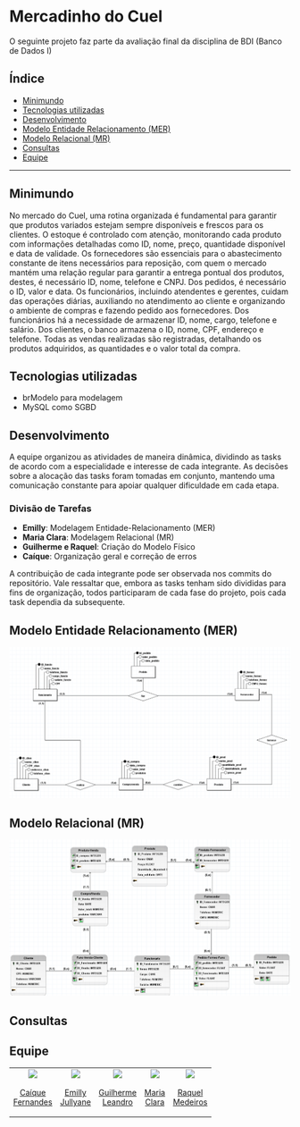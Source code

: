 # Mercadinho do Cuel

O seguinte projeto faz parte da avaliação final da disciplina de BDI (Banco de Dados I)

## Índice
- [Minimundo](#minimundo)
- [Tecnologias utilizadas](#tecnologias-utilizadas)
- [Desenvolvimento](#desenvolvimento)
- [Modelo Entidade Relacionamento (MER)](#modelo-entidade-relacionamento)
- [Modelo Relacional (MR)](#modelo-relacional)
- [Consultas](#consulta)
- [Equipe](#equipe)

---

## Minimundo
No mercado do Cuel, uma rotina organizada é fundamental para garantir que produtos variados estejam sempre disponíveis e frescos para os clientes. O estoque é controlado com atenção, monitorando cada produto com informações detalhadas como ID, nome, preço, quantidade disponível e data de validade. Os fornecedores são essenciais para o abastecimento constante de itens necessários para reposição, com quem o mercado mantém uma relação regular para garantir a entrega pontual dos produtos, destes, é necessário ID, nome, telefone e CNPJ. Dos pedidos, é necessário o ID, valor e data. Os funcionários, incluindo atendentes e gerentes, cuidam das operações diárias, auxiliando no atendimento ao cliente e organizando o ambiente de compras e fazendo pedido aos fornecedores. Dos funcionários há a necessidade de armazenar ID, nome, cargo, telefone e salário. Dos clientes, o banco armazena o ID, nome, CPF, endereço e telefone. Todas as vendas realizadas são registradas, detalhando os produtos adquiridos, as quantidades e o valor total da compra.

## Tecnologias utilizadas
- brModelo para modelagem
- MySQL como SGBD

## Desenvolvimento

A equipe organizou as atividades de maneira dinâmica, dividindo as tasks de acordo com a especialidade e interesse de cada integrante. As decisões sobre a alocação das tasks foram tomadas em conjunto, mantendo uma comunicação constante para apoiar qualquer dificuldade em cada etapa.

### Divisão de Tarefas

- **Emilly**: Modelagem Entidade-Relacionamento (MER)
- **Maria Clara**: Modelagem Relacional (MR)
- **Guilherme e Raquel**: Criação do Modelo Físico
- **Caíque**: Organização geral e correção de erros

A contribuição de cada integrante pode ser observada nos commits do repositório. Vale ressaltar que, embora as tasks tenham sido divididas para fins de organização, todos participaram de cada fase do projeto, pois cada task dependia da subsequente.


## Modelo Entidade Relacionamento (MER)
![Modelo entidade relacionamento](./assets/mer.png)

## Modelo Relacional (MR)
![Modelo relacional](./assets/mr.png)

## Consultas


## Equipe
<table align="center">
  <tr align="center">
  <td>
      <a href="https://github.com/Caiqueferlima">
        <img src="https://avatars.githubusercontent.com/u/130234796?v=4" width=100 />
        <p>Caíque <br/>Fernandes</p>
      </a>
    </td>
    <td>
      <a href="https://github.com/emillyjullyane">
        <img src="https://avatars.githubusercontent.com/emillyjullyane" width=100 />
        <p>Emilly <br/>Jullyane</p>
      </a>
    </td>
    <td>
      <a href="https://github.com/Guilhermeleandro-N">
        <img src="https://avatars.githubusercontent.com/Guilhermeleandro-N" width=100 />
        <p>Guilherme <br/>Leandro</p>
      </a>
    <td>
      <a href="https://github.com/mcclara18">
        <img src="https://avatars.githubusercontent.com/mcclara18" width=100 />
        <p>Maria <br/>Clara</p>
      </a>
    </td>
    <td>
      <a href="https://github.com/Rachelee18">
        <img src="https://avatars.githubusercontent.com/Rachelee18" width=100 />
        <p>Raquel <br/>Medeiros</p>
      </a>
  </tr>
